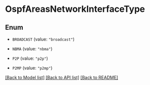 # OspfAreasNetworkInterfaceType

## Enum


* `BROADCAST` (value: `"broadcast"`)

* `NBMA` (value: `"nbma"`)

* `P2P` (value: `"p2p"`)

* `P2MP` (value: `"p2mp"`)


[[Back to Model list]](../README.md#documentation-for-models) [[Back to API list]](../README.md#documentation-for-api-endpoints) [[Back to README]](../README.md)


